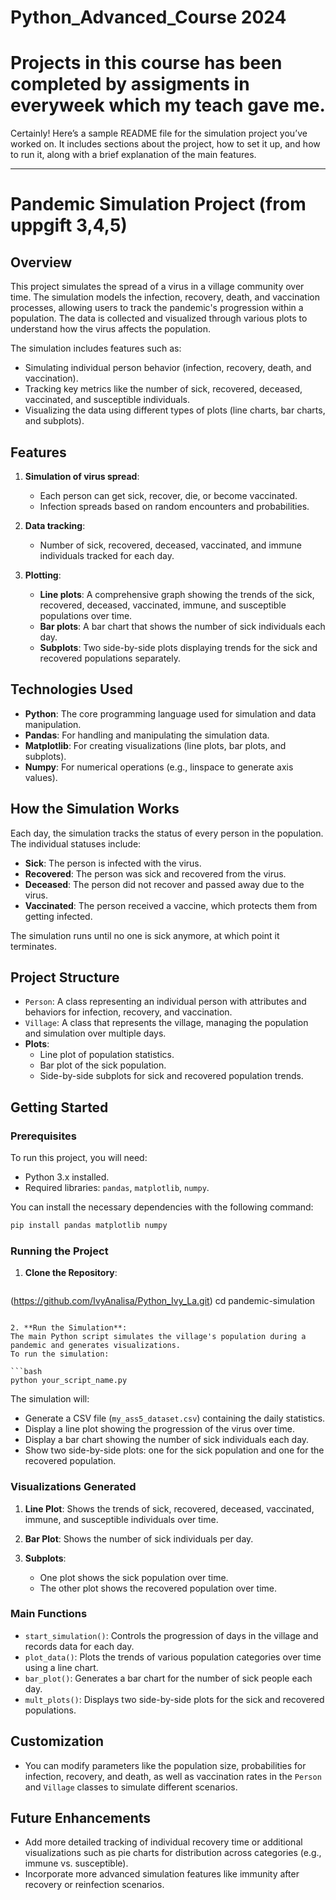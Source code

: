 # Python_Advanced_Course 2024
# Projects in this course has been completed by assigments in everyweek which my teach gave me.
Certainly! Here’s a sample README file for the simulation project you’ve worked on. It includes sections about the project, how to set it up, and how to run it, along with a brief explanation of the main features.

---

# **Pandemic Simulation Project** (from uppgift 3,4,5)

## **Overview**

This project simulates the spread of a virus in a village community over time. The simulation models the infection, recovery, death, and vaccination processes, allowing users to track the pandemic's progression within a population. The data is collected and visualized through various plots to understand how the virus affects the population.

The simulation includes features such as:
- Simulating individual person behavior (infection, recovery, death, and vaccination).
- Tracking key metrics like the number of sick, recovered, deceased, vaccinated, and susceptible individuals.
- Visualizing the data using different types of plots (line charts, bar charts, and subplots).

## **Features**
1. **Simulation of virus spread**:
   - Each person can get sick, recover, die, or become vaccinated.
   - Infection spreads based on random encounters and probabilities.
   
2. **Data tracking**:
   - Number of sick, recovered, deceased, vaccinated, and immune individuals tracked for each day.

3. **Plotting**:
   - **Line plots**: A comprehensive graph showing the trends of the sick, recovered, deceased, vaccinated, immune, and susceptible populations over time.
   - **Bar plots**: A bar chart that shows the number of sick individuals each day.
   - **Subplots**: Two side-by-side plots displaying trends for the sick and recovered populations separately.

## **Technologies Used**

- **Python**: The core programming language used for simulation and data manipulation.
- **Pandas**: For handling and manipulating the simulation data.
- **Matplotlib**: For creating visualizations (line plots, bar plots, and subplots).
- **Numpy**: For numerical operations (e.g., linspace to generate axis values).

## **How the Simulation Works**
Each day, the simulation tracks the status of every person in the population. The individual statuses include:
- **Sick**: The person is infected with the virus.
- **Recovered**: The person was sick and recovered from the virus.
- **Deceased**: The person did not recover and passed away due to the virus.
- **Vaccinated**: The person received a vaccine, which protects them from getting infected.

The simulation runs until no one is sick anymore, at which point it terminates.

## **Project Structure**

- `Person`: A class representing an individual person with attributes and behaviors for infection, recovery, and vaccination.
- `Village`: A class that represents the village, managing the population and simulation over multiple days.
- **Plots**:
  - Line plot of population statistics.
  - Bar plot of the sick population.
  - Side-by-side subplots for sick and recovered population trends.

## **Getting Started**

### **Prerequisites**
To run this project, you will need:
- Python 3.x installed.
- Required libraries: `pandas`, `matplotlib`, `numpy`.

You can install the necessary dependencies with the following command:

```bash
pip install pandas matplotlib numpy
```

### **Running the Project**

1. **Clone the Repository**:
   ```bash
  (https://github.com/IvyAnalisa/Python_Ivy_La.git)
   cd pandemic-simulation
   ```

2. **Run the Simulation**:
   The main Python script simulates the village's population during a pandemic and generates visualizations.
   To run the simulation:
   
   ```bash
   python your_script_name.py
   ```

   The simulation will:
   - Generate a CSV file (`my_ass5_dataset.csv`) containing the daily statistics.
   - Display a line plot showing the progression of the virus over time.
   - Display a bar chart showing the number of sick individuals each day.
   - Show two side-by-side plots: one for the sick population and one for the recovered population.

### **Visualizations Generated**

1. **Line Plot**: Shows the trends of sick, recovered, deceased, vaccinated, immune, and susceptible individuals over time.

2. **Bar Plot**: Shows the number of sick individuals per day.

3. **Subplots**: 
   - One plot shows the sick population over time.
   - The other plot shows the recovered population over time.

### **Main Functions**

- `start_simulation()`: Controls the progression of days in the village and records data for each day.
- `plot_data()`: Plots the trends of various population categories over time using a line chart.
- `bar_plot()`: Generates a bar chart for the number of sick people each day.
- `mult_plots()`: Displays two side-by-side plots for the sick and recovered populations.

## **Customization**
- You can modify parameters like the population size, probabilities for infection, recovery, and death, as well as vaccination rates in the `Person` and `Village` classes to simulate different scenarios.

## **Future Enhancements**
- Add more detailed tracking of individual recovery time or additional visualizations such as pie charts for distribution across categories (e.g., immune vs. susceptible).
- Incorporate more advanced simulation features like immunity after recovery or reinfection scenarios.
  
